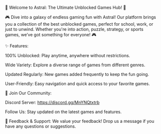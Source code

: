 **🌟** Welcome to Astral: The Ultimate Unblocked Games Hub! 🌟


🎮 Dive into a galaxy of endless gaming fun with Astral! Our platform brings you a collection of the best unblocked games, perfect for school, work, or just to unwind. Whether you're into action, puzzle, strategy, or sports games, we’ve got something for everyone! 🎮

✨ Features:

100% Unblocked: Play anytime, anywhere without restrictions.

Wide Variety: Explore a diverse range of games from different genres.

Updated Regularly: New games added frequently to keep the fun going.

User-Friendly: Easy navigation and quick access to your favorite games.

👾 Join Our Community:

Discord Server: https://discord.gg/MnYNQtxtrb

Follow Us: Stay updated on the latest games and features.

💬 Feedback & Support: We value your feedback! Drop us a message if you have any questions or suggestions.
